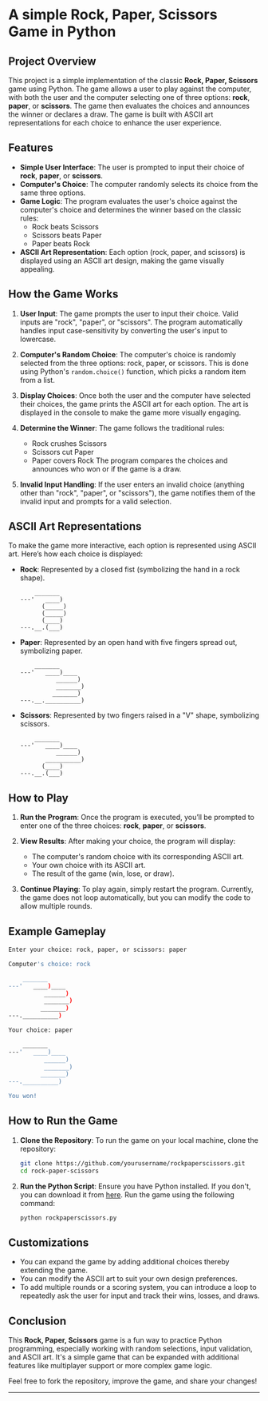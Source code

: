 # A simple Rock, Paper, Scissors Game in Python
## Project Overview

This project is a simple implementation of the classic **Rock, Paper, Scissors** game using Python. The game allows a user to play against the computer, with both the user and the computer selecting one of three options: **rock**, **paper**, or **scissors**. The game then evaluates the choices and announces the winner or declares a draw. The game is built with ASCII art representations for each choice to enhance the user experience.

## Features

- **Simple User Interface**: The user is prompted to input their choice of **rock**, **paper**, or **scissors**.
- **Computer's Choice**: The computer randomly selects its choice from the same three options.
- **Game Logic**: The program evaluates the user's choice against the computer's choice and determines the winner based on the classic rules:
  - Rock beats Scissors
  - Scissors beats Paper
  - Paper beats Rock
- **ASCII Art Representation**: Each option (rock, paper, and scissors) is displayed using an ASCII art design, making the game visually appealing.

## How the Game Works

1. **User Input**: The game prompts the user to input their choice. Valid inputs are "rock", "paper", or "scissors". The program automatically handles input case-sensitivity by converting the user's input to lowercase.
   
2. **Computer's Random Choice**: The computer's choice is randomly selected from the three options: rock, paper, or scissors. This is done using Python's `random.choice()` function, which picks a random item from a list.
   
3. **Display Choices**: Once both the user and the computer have selected their choices, the game prints the ASCII art for each option. The art is displayed in the console to make the game more visually engaging.

4. **Determine the Winner**: The game follows the traditional rules:
   - Rock crushes Scissors
   - Scissors cut Paper
   - Paper covers Rock
   The program compares the choices and announces who won or if the game is a draw.

5. **Invalid Input Handling**: If the user enters an invalid choice (anything other than "rock", "paper", or "scissors"), the game notifies them of the invalid input and prompts for a valid selection.

## ASCII Art Representations

To make the game more interactive, each option is represented using ASCII art. Here’s how each choice is displayed:

- **Rock**: Represented by a closed fist (symbolizing the hand in a rock shape).
  
    ```plaintext
        _______
    ---'   ____)
          (_____)
          (_____)
          (____)
    ---.__.(___)
    ```

- **Paper**: Represented by an open hand with five fingers spread out, symbolizing paper.

    ```plaintext
        _______
    ---'   ____)____
              ______)
              _______)
             _______)
    ---.__.__________)
    ```

- **Scissors**: Represented by two fingers raised in a "V" shape, symbolizing scissors.

    ```plaintext
        _______
    ---'   ____)____
              ______)
           __________)
          (____)
    ---.__.(___)
    ```

## How to Play

1. **Run the Program**: Once the program is executed, you’ll be prompted to enter one of the three choices: **rock**, **paper**, or **scissors**.
   
2. **View Results**: After making your choice, the program will display:
   - The computer's random choice with its corresponding ASCII art.
   - Your own choice with its ASCII art.
   - The result of the game (win, lose, or draw).

3. **Continue Playing**: To play again, simply restart the program. Currently, the game does not loop automatically, but you can modify the code to allow multiple rounds.

## Example Gameplay

```bash
Enter your choice: rock, paper, or scissors: paper

Computer's choice: rock

    _______
---'   ____)____
          ______)
          _______)
         _______)
---.__________)

Your choice: paper

    _______
---'   ____)____
          ______)
          _______)
         _______)
---.__________)

You won!
```

## How to Run the Game

1. **Clone the Repository**:
   To run the game on your local machine, clone the repository:
   ```bash
   git clone https://github.com/yourusername/rockpaperscissors.git
   cd rock-paper-scissors
   ```

2. **Run the Python Script**:
   Ensure you have Python installed. If you don't, you can download it from [here](https://www.python.org/downloads/).
   Run the game using the following command:
   ```bash
   python rockpaperscissors.py
   ```

## Customizations

- You can expand the game by adding additional choices thereby extending the game.
- You can modify the ASCII art to suit your own design preferences.
- To add multiple rounds or a scoring system, you can introduce a loop to repeatedly ask the user for input and track their wins, losses, and draws.

## Conclusion

This **Rock, Paper, Scissors** game is a fun way to practice Python programming, especially working with random selections, input validation, and ASCII art. It's a simple game that can be expanded with additional features like multiplayer support or more complex game logic.

Feel free to fork the repository, improve the game, and share your changes!

---
